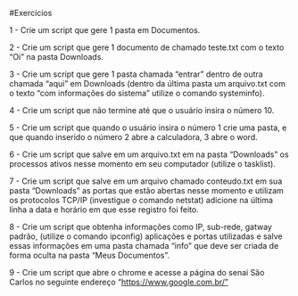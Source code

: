 #Exercícios

1 - Crie um script que gere 1 pasta em Documentos.

2 - Crie um script que gere 1 documento de chamado teste.txt com o texto “Oi” na pasta Downloads.

3 - Crie um script que gere 1 pasta chamada “entrar” dentro de outra chamada “aqui” em Downloads (dentro da última pasta um arquivo.txt com o texto “com informações do sistema” utilize o comando systeminfo).

4 - Crie um script que não termine até que o usuário insira o número 10.

5 - Crie um script que quando o usuário insira o número 1 crie uma pasta, e que  quando inserido o número 2 abre a calculadora, 3 abre o word.

6 - Crie um script que salve em um arquivo.txt em na pasta “Downloads” os processos ativos nesse momento em seu computador (utilize o tasklist).

7 - Crie um script que salve em um arquivo chamado conteudo.txt em sua pasta “Downloads” as portas que estão abertas nesse momento e utilizam os protocolos TCP/IP (investigue o comando netstat) adicione na última linha a data e horário em que esse registro foi feito.

8 - Crie um script que obtenha informações como IP, sub-rede, gatway padrão, (utilize o comando ipconfig) aplicações e portas utilizadas e salve essas informações em uma pasta chamada “info” que deve ser criada de forma oculta na pasta “Meus Documentos”.

9 - Crie um script que abre o chrome e acesse a página do senai São Carlos no seguinte endereço “https://www.google.com.br/”

